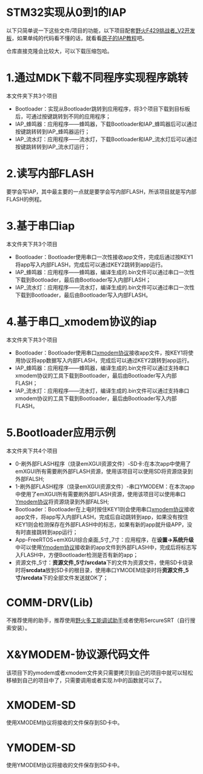 # STM32实现从0到1的IAP

以下只简单说一下这些文件/项目的功能，以下项目配套[野火F429挑战者_V2开发板](https://detail.tmall.com/item.htm?spm=a1z10.1-b.w20601089-22026361133.6.363f73f5KZlcwa&id=600121332138&skuId=4221916348817)，如果单纯的代码看不懂的话，就看看[原子的IAP教程](http://www.openedv.com/posts/list/11494.htm)吧。

仓库直接克隆会比较大，可以下载压缩包哈。

# 1.通过MDK下载不同程序实现程序跳转

本文件夹下共3个项目
- Bootloader：实现从Bootloader跳转到应用程序，将3个项目下载到目标板后，可通过按键跳转到不同的应用程序；
- IAP_蜂鸣器：应用程序——蜂鸣器，下载Bootloader和IAP_蜂鸣器后可以通过按键跳转转到IAP_蜂鸣器运行；
- IAP_流水灯：应用程序——流水灯，下载Bootloader和IAP_流水灯后可以通过按键跳转转到IAP_流水灯运行；

# 2.读写内部FLASH

要学会写IAP，其中最主要的一点就是要学会写内部FLASH，所该项目就是写内部FLASH的例程。

# 3.基于串口iap

本文件夹下共3个项目
- Bootloader：Bootloader使用串口一次性接收app文件，完成后通过按KEY1将app写入内部FLASH，完成后可以通过KEY2跳转到app运行。
- IAP_蜂鸣器：应用程序——蜂鸣器，编译生成的.bin文件可以通过串口一次性下载到Bootloader，最后由Bootloader写入内部FLASH；
- IAP_流水灯：应用程序——流水灯，编译生成的.bin文件可以通过串口一次性下载到Bootloader，最后由Bootloader写入内部FLASH。

# 4.基于串口_xmodem协议的iap

本文件夹下共3个项目
- Bootloader：Bootloader使用串口[xmodem协议](https://www.firebbs.cn/forum.php?mod=viewthread&tid=29898)接收app文件，按KEY1将使用协议将app数据写入内部FLASH，完成后可以通过KEY2跳转到app运行。
- IAP_蜂鸣器：应用程序——蜂鸣器，编译生成的.bin文件可以通过支持串口xmodem协议的工具下载到Bootloader，最后由Bootloader写入内部FLASH；
- IAP_流水灯：应用程序——流水灯，编译生成的.bin文件可以通过支持串口xmodem协议的工具下载到Bootloader，最后由Bootloader写入内部FLASH。

# 5.Bootloader应用示例

本文件夹下共4个项目
- 0-刷外部FLASH程序（烧录emXGUI资源文件）-SD卡:在本次app中使用了emXGUI所有需要刷外部FLASH资源，使用该项目可以使用SD将资源烧录到外部FALSH;
- 1-刷外部FLASH程序（烧录emXGUI资源文件）-串口YMODEM：在本次app中使用了emXGUI所有需要刷外部FLASH资源，使用该项目可以使用串口[Ymodem协议](https://www.firebbs.cn/forum.php?mod=viewthread&tid=29898)将资源烧录到外部FALSH;
- Bootloader：Bootloader在上电时按住KEY1则会使用串口[xmodem协议](https://www.firebbs.cn/forum.php?mod=viewthread&tid=29898)接收app文件，将app写入内部FLASH，完成后自动跳转到app，如果没有按住KEY1则会检测保存在外部FLASH中的标志，如果有新的app就升级APP，没有时直接跳转到app运行；
- App-FreeRTOS+emXGUI综合桌面_5寸_7寸：应用程序，在**设置->系统升级**中可以使用[Ymodem协议](https://www.firebbs.cn/forum.php?mod=viewthread&tid=29898)接收新的app文件到外部FLASH中，完成后将标志写入FLASH中，方便Bootloader检测是否有新的app；
- 资源文件_5寸：**资源文件_5寸/srcdata**下的文件为资源文件，使用SD卡烧录时将**srcdata**放到SD卡的根目录，使用串口YMODEM烧录时将**资源文件_5寸/srcdata**下的全部文件发送就OK了；

# COMM-DRV(Lib)

不推荐使用的助手，推荐使用[野火多工能调试助手](https://www.firebbs.cn/forum.php?mod=viewthread&tid=29790)或者使用SercureSRT（自行搜索安装）。

# X&YMODEM-协议源代码文件

该项目下的ymodem或者xmodem文件夹只需要拷贝到自己的项目中就可以轻松移植到自己的项目中了，只需要调用或者实现.h中的函数就可以了。

# XMODEM-SD

使用XMODEM协议将接收的文件保存到SD卡中。

# YMODEM-SD

使用YMODEM协议将接收的文件保存到SD卡中。